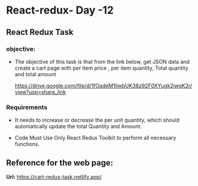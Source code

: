 # React-redux- Day -12
## React Redux Task
### objective:   
- The objective of this task is that from the link below, get JSON data and create a cart page with per item price , per item quantity,
Total quantity and total amount

    https://drive.google.com/file/d/1fOadeM1liwbUK38z92F0XYugk2jwqK2r/view?usp=share_link


### Requirements
- It needs to increase or decrease the per unit quantity, which should automatically update the total Quantity and Amount.

- Code Must Use Only React Redux Toolkit to perform all necessary functions.  
     
     


## Reference for the web page:
**Url:** https://cart-redux-task.netlify.app/
